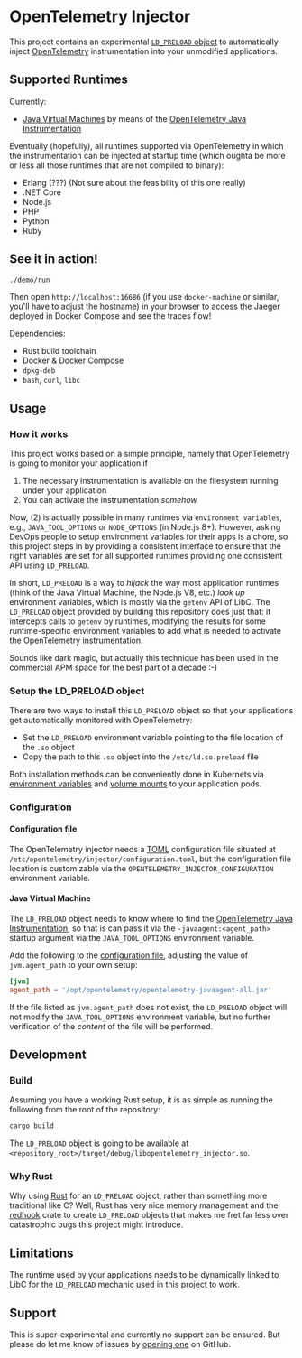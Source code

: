 # OpenTelemetry Injector

This project contains an experimental [`LD_PRELOAD` object](https://man7.org/linux/man-pages/man8/ld.so.8.html) to automatically inject [OpenTelemetry](https://opentelemetry.io/) instrumentation into your unmodified applications.

## Supported Runtimes

Currently:

* [Java Virtual Machines](#java-virtual-machine) by means of the [OpenTelemetry Java Instrumentation](https://github.com/open-telemetry/opentelemetry-java-instrumentation)

Eventually (hopefully), all runtimes supported via OpenTelemetry in which the instrumentation can be injected at startup time (which oughta be more or less all those runtimes that are not compiled to binary):

* Erlang (???) (Not sure about the feasibility of this one really)
* .NET Core
* Node.js
* PHP
* Python
* Ruby

## See it in action!

```sh
./demo/run
```

Then open `http://localhost:16686` (if you use `docker-machine` or similar, you'll have to adjust the hostname) in your browser to access the Jaeger deployed in Docker Compose and see the traces flow!

Dependencies:

* Rust build toolchain
* Docker & Docker Compose
* `dpkg-deb`
* `bash`, `curl`, `libc`

## Usage

### How it works

This project works based on a simple principle, namely that OpenTelemetry is going to monitor your application if

1. The necessary instrumentation is available on the filesystem running under your application
2. You can activate the instrumentation _somehow_

Now, (2) is actually possible in many runtimes via `environment variables`, e.g., `JAVA_TOOL_OPTIONS` or `NODE_OPTIONS` (in Node.js 8+).
However, asking DevOps people to setup environment variables for their apps is a chore, so this project steps in by providing a consistent interface to ensure that the right variables are set for all supported runtimes providing one consistent API using `LD_PRELOAD`.

In short, `LD_PRELOAD` is a way to _hijack_ the way most application runtimes (think of the Java Virtual Machine, the Node.js V8, etc.) _look up_ environment variables, which is mostly via the `getenv` API of LibC.
The `LD_PRELOAD` object provided by building this repository does just that: it intercepts calls to `getenv` by runtimes, modifying the results for some runtime-specific environment variables to add what is needed to activate the OpenTelemetry instrumentation.

Sounds like dark magic, but actually this technique has been used in the commercial APM space for the best part of a decade :-)

### Setup the LD_PRELOAD object

There are two ways to install this `LD_PRELOAD` object so that your applications get automatically monitored with OpenTelemetry:

* Set the `LD_PRELOAD` environment variable pointing to the file location of the `.so` object
* Copy the path to this `.so` object into the `/etc/ld.so.preload` file

Both installation methods can be conveniently done in Kubernets via [environment variables](https://kubernetes.io/docs/tasks/inject-data-application/define-environment-variable-container/) and [volume mounts](https://kubernetes.io/docs/tasks/configure-pod-container/configure-volume-storage/) to your application pods.

### Configuration

#### Configuration file

The OpenTelemetry injector needs a [TOML](https://github.com/toml-lang/toml) configuration file situated at `/etc/opentelemetry/injector/configuration.toml`, but the configuration file location is customizable via the `OPENTELEMETRY_INJECTOR_CONFIGURATION` environment variable.

#### Java Virtual Machine

The `LD_PRELOAD` object needs to know where to find the [OpenTelemetry Java Instrumentation](https://github.com/open-telemetry/opentelemetry-java-instrumentation), so that is can pass it via the `-javaagent:<agent_path>` startup argument via the `JAVA_TOOL_OPTIONS` environment variable.

Add the following to the [configuration file](#configuration-file), adjusting the value of `jvm.agent_path` to your own setup:

```toml
[jvm]
agent_path = '/opt/opentelemetry/opentelemetry-javaagent-all.jar'
```

If the file listed as `jvm.agent_path` does not exist, the `LD_PRELOAD` object will not modify the `JAVA_TOOL_OPTIONS` environment variable, but no further verification of the _content_ of the file will be performed.

## Development

### Build

Assuming you have a working Rust setup, it is as simple as running the following from the root of the repository:

```sh
cargo build
```

The `LD_PRELOAD` object is going to be available at `<repository_root>/target/debug/libopentelemetry_injector.so`.

### Why Rust

Why using [Rust](https://www.rust-lang.org/) for an `LD_PRELOAD` object, rather than something more traditional like C?
Well, Rust has very nice memory management and the [redhook](https://crates.io/crates/redhook) crate to create `LD_PRELOAD` objects that makes me fret far less over catastrophic bugs this project might introduce.

## Limitations

The runtime used by your applications needs to be dynamically linked to LibC for the `LD_PRELOAD` mechanic used in this project to work.

## Support

This is super-experimental and currently no support can be ensured.
But please do let me know of issues by [opening one](../../issues) on GitHub.
